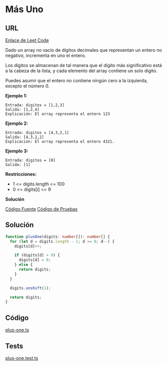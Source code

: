 # Más Uno

## URL
[Enlace de Leet Code](https://leetcode.com/problems/plus-one/)

Dado un array no vacío de dígitos decimales que representan un entero no negativo, incrementa en uno el entero.

Los dígitos se almacenan de tal manera que el dígito más significativo está a la cabeza de la lista, y cada elemento del array contiene un solo dígito.

Puedes asumir que el entero no contiene ningún cero a la izquierda, excepto el número 0.

**Ejemplo 1:**

```
Entrada: digitos = [1,2,3]
Salida: [1,2,4]
Explicación: El array representa el entero 123
```

**Ejemplo 2:**

```
Entrada: digitos = [4,3,2,1]
Salida: [4,3,2,2]
Explicación: El array representa el entero 4321.
```

**Ejemplo 3:**

```
Entrada: digitos = [0]
Salida: [1]
```

**Restricciones:**

- 1 <= digits.length <= 100
- 0 <= digits[i] <= 9

**Solución**

[Código Fuente](./plusOne.ts)
[Código de Pruebas](./plusOne.test.ts)

## Solución
```typescript
function plusOne(digits: number[]): number[] {
  for (let d = digits.length - 1; d >= 0; d--) {
    digits[d]++;

    if (digits[d] > 9) {
      digits[d] = 0;
    } else {
      return digits;
    }
  }

  digits.unshift(1);

  return digits;
}
````

## Código
[plus-one.ts](./plus-one.ts)

## Tests
[plus-one.test.ts](./plus-one.test.ts)
